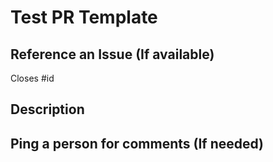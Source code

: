 # Test PR Template
## Reference an Issue (If available)
Closes #id
## Description

## Ping a person for comments (If needed)
